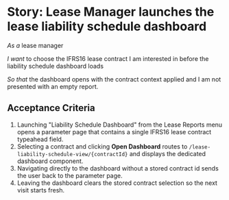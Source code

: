 # Story: Lease Manager launches the lease liability schedule dashboard

*As a* lease manager

*I want* to choose the IFRS16 lease contract I am interested in before the
liability schedule dashboard loads

*So that* the dashboard opens with the contract context applied and I am not
presented with an empty report.

## Acceptance Criteria

1. Launching "Liability Schedule Dashboard" from the Lease Reports menu opens a
   parameter page that contains a single IFRS16 lease contract typeahead field.
2. Selecting a contract and clicking **Open Dashboard** routes to
   `/lease-liability-schedule-view/{contractId}` and displays the dedicated
   dashboard component.
3. Navigating directly to the dashboard without a stored contract id sends the
   user back to the parameter page.
4. Leaving the dashboard clears the stored contract selection so the next visit
   starts fresh.

